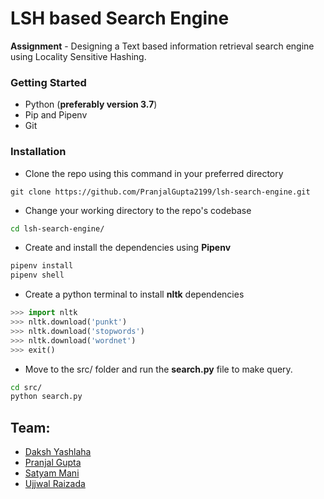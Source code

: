 # LSH based Search Engine

**Assignment** - Designing a Text based information retrieval search engine using Locality Sensitive Hashing. <br>


### Getting Started

* Python (**preferably version 3.7**)
* Pip and Pipenv
* Git


### Installation

* Clone the repo using this command in your preferred directory
```git 
git clone https://github.com/PranjalGupta2199/lsh-search-engine.git
```
* Change your working directory to the repo's codebase 
```bash
cd lsh-search-engine/
```
* Create and install the dependencies using **Pipenv**
```bash
pipenv install
pipenv shell
```
* Create a python terminal to install **nltk** dependencies 
```python
>>> import nltk
>>> nltk.download('punkt')
>>> nltk.download('stopwords')
>>> nltk.download('wordnet')
>>> exit()
```
* Move to the src/ folder and run the **search.py** file to make query.
```bash
cd src/
python search.py
```



## Team:
* [Daksh Yashlaha](https://github.com/tufty-123)&nbsp;&nbsp;
* [Pranjal Gupta](https://github.com/PranjalGupta2199) &nbsp; &nbsp;&nbsp; &nbsp;
* [Satyam Mani](https://github.com/sat13mani) &nbsp;&nbsp;&nbsp;&nbsp;&nbsp;&nbsp;
* [Ujjwal Raizada](https://github.com/ujjwal-raizada) &nbsp;&nbsp;&nbsp;
